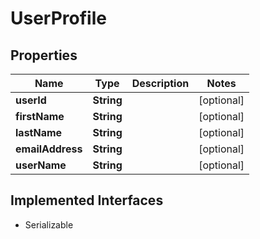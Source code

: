

# UserProfile


## Properties

| Name | Type | Description | Notes |
|------------ | ------------- | ------------- | -------------|
|**userId** | **String** |  |  [optional] |
|**firstName** | **String** |  |  [optional] |
|**lastName** | **String** |  |  [optional] |
|**emailAddress** | **String** |  |  [optional] |
|**userName** | **String** |  |  [optional] |


## Implemented Interfaces

* Serializable


